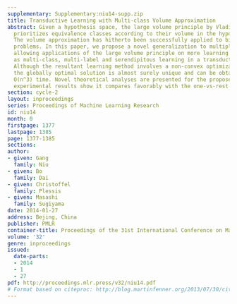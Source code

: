 ```yaml
---
supplementary: Supplementary:niu14-supp.zip
title: Transductive Learning with Multi-class Volume Approximation
abstract: Given a hypothesis space, the large volume principle by Vladimir Vapnik
  prioritizes equivalence classes according to their volume in the hypothesis space.
  The volume approximation has hitherto been successfully applied to binary learning
  problems. In this paper, we propose a novel generalization to multiple classes,
  allowing applications of the large volume principle on more learning problems such
  as multi-class, multi-label and serendipitous learning in a transductive manner.
  Although the resultant learning method involves a non-convex optimization problem,
  the globally optimal solution is almost surely unique and can be obtained using
  O(n^3) time. Novel theoretical analyses are presented for the proposed method, and
  experimental results show it compares favorably with the one-vs-rest extension.
section: cycle-2
layout: inproceedings
series: Proceedings of Machine Learning Research
id: niu14
month: 0
firstpage: 1377
lastpage: 1385
page: 1377-1385
sections: 
author:
- given: Gang
  family: Niu
- given: Bo
  family: Dai
- given: Christoffel
  family: Plessis
- given: Masashi
  family: Sugiyama
date: 2014-01-27
address: Bejing, China
publisher: PMLR
container-title: Proceedings of the 31st International Conference on Machine Learning
volume: '32'
genre: inproceedings
issued:
  date-parts:
  - 2014
  - 1
  - 27
pdf: http://proceedings.mlr.press/v32/niu14.pdf
# Format based on citeproc: http://blog.martinfenner.org/2013/07/30/citeproc-yaml-for-bibliographies/
---
```

